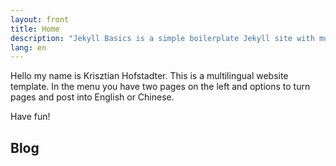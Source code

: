 ```yaml
---
layout: front
title: Home
description: "Jekyll Basics is a simple boilerplate Jekyll site with multilingual (and Jekyll+ CMS) support."
lang: en
---
```


Hello my name is Krisztian Hofstadter. This is a multilingual website template. In the menu you have two pages on the left and options to turn pages and post into English or Chinese.

Have fun!

## Blog

